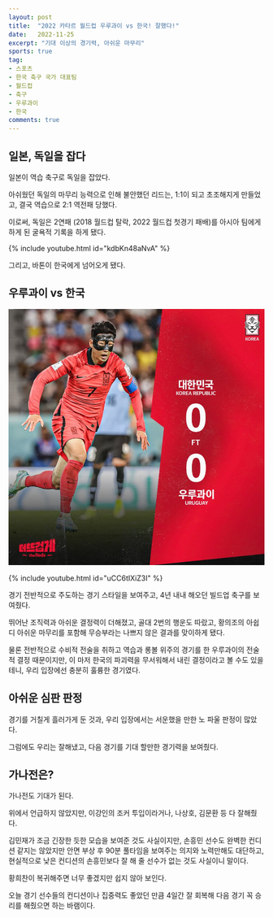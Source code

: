 ```yaml
---
layout: post
title:  "2022 카타르 월드컵 우루과이 vs 한국! 잘했다!"
date:   2022-11-25
excerpt: "기대 이상의 경기력, 아쉬운 마무리"
sports: true
tag:
- 스포츠
- 한국 축구 국가 대표팀
- 월드컵
- 축구
- 우루과이
- 한국
comments: true
---
```


## 일본, 독일을 잡다

일본이 역습 축구로 독일을 잡았다.

아쉬웠던 독일의 마무리 능력으로 인해 불안했던 리드는, 1:1이 되고 초조해지게 만들었고, 결국 역습으로 2:1 역전패 당했다.

이로써, 독일은 2연패 (2018 월드컵 탈락, 2022 월드컵 첫경기 패배)를 아시아 팀에게 하게 된 굴욕적 기록을 하게 됐다.

{% include youtube.html id="kdbKn48aNvA" %}


그리고, 바톤이 한국에게 넘어오게 됐다.

## 우루과이 vs 한국

![우루과이vs한국](../img/2022/uruguay_vs_korea.jfif)

{% include youtube.html id="uCC6tIXiZ3I" %}

경기 전반적으로 주도하는 경기 스타일을 보여주고, 4년 내내 해오던 빌드업 축구를 보여줬다.

뛰어난 조직력과 아쉬운 결정력이 더해졌고, 골대 2번의 행운도 따랐고, 황의조의 아쉽디 아쉬운 마무리를 포함해 무승부라는 나쁘지 않은 결과를 맞이하게 됐다.

물론 전반적으로 수비적 전술을 취하고 역습과 롱볼 위주의 경기를 한 우루과이의 전술적 결정 때문이지만, 이 마저 한국의 파괴력을 무서워해서 내린 결정이라고 볼 수도 있을테니, 우리 입장에선 충분히 훌륭한 경기였다.

## 아쉬운 심판 판정

경기를 거칠게 흘러가게 둔 것과, 우리 입장에서는 서운했을 만한 노 파울 판정이 많았다.

그럼에도 우리는 잘해냈고, 다음 경기를 기대 할만한 경기력을 보여줬다.

## 가나전은?

가나전도 기대가 된다.

위에서 언급하지 않았지만, 이강인의 조커 투입이라거나, 나상호, 김문환 등 다 잘해줬다.

김민재가 조금 긴장한 듯한 모습을 보여준 것도 사실이지만, 손흥민 선수도 완벽한 컨디션 같지는 않았지만 안면 부상 후 90분 풀타임을 보여주는 의지와 노력만해도 대단하고, 현실적으로 낮은 컨디션의 손흥민보다 잘 해 줄 선수가 없는 것도 사실이니 말이다.

황희찬이 복귀해주면 너무 좋겠지만 쉽지 않아 보인다.

오늘 경기 선수들의 컨디션이나 집중력도 좋았던 만큼 4일간 잘 회복해 다음 경기 꼭 승리를 해줬으면 하는 바램이다.